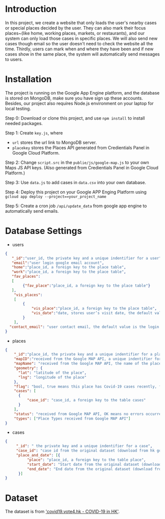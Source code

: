 # Introduction

In this project, we create a website that only loads the user's nearby cases or special places decided by the user. They can also mark their focus places~(like home, working places, markets, or restaurants), and our system can only load those cases in specific places. We will also send new cases though email so the user doesn't need to check the website all the time. Thirdly, users can mark when and where they have been and if new cases show in the same place, the system will automatically send messages to users.

# Installation

The project is running on the Google App Engine platform, and the database is stored on MongoDB, make sure you have sign up these accounts. 
Besides, our project also requires Node.js environment on your laptop for local testing.

Step 0: Download or clone this project, and use `npm install` to install needed packages.

Step 1: Create `key.js`, where

+ `url` stores the url link to MongoDB server.
+ `placekey` stores the Places API generated from Credientials Panel in Google Cloud Platform.

Step 2: 
Change `script.src` in the `publie/js/google-map.js` to your own Maps JS API keys. (Also generated from Credientials Panel in Google Cloud Platform.)

Step 3:
Use `data.js` to add cases in `data.csv` into your own database.

Step 4:
Deploy this project on your Google APP Enging Platform using `gcloud app deploy --project==your_project_name`

Step 5:
Create a cron job `/api/update_data` from google app engine to automatically send emails.

# Database Settings

+ users

```json
{
   "_id":"user_id, the private key and a unique indentifier for a user",
   "email":"user login google email account",
   "home":"place_id, a foreign key to the place table",
   "work":"place_id, a foreign key to the place table",
   "fav_places":
   [
        {"fav_place":"place_id, a foreign key to the place table"}
   ],
    "vis_places":
    [
        {
            "vis_place":"place_id, a foreign key to the place table",
            "vis_date":"date, stores user’s visit date, the default value is today"
        }    
    ],
  "contact_email": "user contact email, the default value is the login gmail account"
}
```
+ places
```json
{
    "_id":"place_id, the private key and a unique indentifier for a place",
    "mapID":"received from the Google MAP API, a unique indentifier for a place", 
    "mapName": "received from the Google MAP API, the name of the place (may be different from the search text)",
    "geometry": {
      "lat": "latitude of the place",
      "lng": "longitude of the place"
    },
    "flag": "bool, true means this place has Covid-19 cases recently, false means this place doesn't have Covid-19 cases recently （e.g. in last 28 days)",
    "cases": [
      {
          "case_id": "case_id, a foreign key to the table cases"
      }
    ],
    "status": "received from Google MAP API, OK means no errors occurred, ZERO_RESULTS means no places be returned",
    "types": ["Place Types received from Google MAP API"]
}    
```
+ cases
```json
{
     "_id": " the private key and a unique indentifier for a case",
     "case_id": "case id from the original dataset (download from hk gov), a unique and contentious indentifier for a case",
     "place_and_date": [{
          "place": "place_id, a foreign key to the table place",
          "start_date": "Start date from the original dataset (download from hk gov)",
          "end_date": "End date from the original dataset (download from hk gov)"
      }]
}
```

# Dataset

The dataset is from ['covid19.vote4.hk - COVID-19 in HK'](https://wars.vote4.hk/en/about-us).
